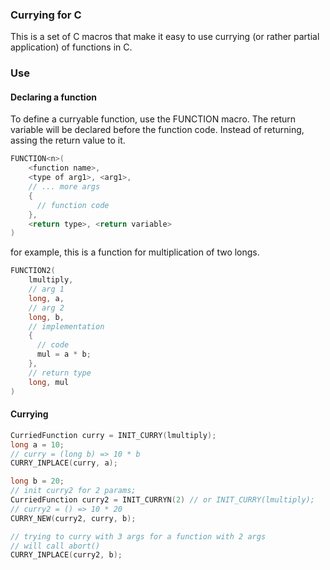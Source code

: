### Currying for C
This is a set of C macros that make it easy to use currying (or rather partial application) of functions in C.

### Use
#### Declaring a function
To define a curryable function, use the FUNCTION<n> macro. The return variable will be declared
before the function code. Instead of returning, assing the return value to it.
```c
FUNCTION<n>(
    <function name>,
    <type of arg1>, <arg1>,
    // ... more args
    {
      // function code
    },
    <return type>, <return variable>
)
```
for example, this is a function for multiplication of two longs.
```c
FUNCTION2(
    lmultiply,
    // arg 1
    long, a,
    // arg 2
    long, b,
    // implementation
    {
      // code
      mul = a * b;
    },
    // return type
    long, mul
)
```

#### Currying
```c
CurriedFunction curry = INIT_CURRY(lmultiply);
long a = 10;
// curry = (long b) => 10 * b
CURRY_INPLACE(curry, a);

long b = 20;
// init curry2 for 2 params;
CurriedFunction curry2 = INIT_CURRYN(2) // or INIT_CURRY(lmultiply);
// curry2 = () => 10 * 20
CURRY_NEW(curry2, curry, b);

// trying to curry with 3 args for a function with 2 args
// will call abort()
CURRY_INPLACE(curry2, b);
```


